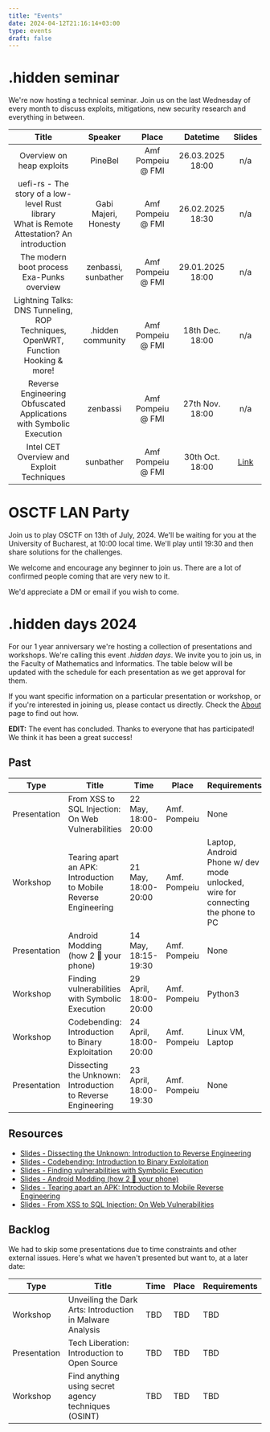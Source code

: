 ```yaml
---
title: "Events"
date: 2024-04-12T21:16:14+03:00
type: events
draft: false
---
```


# .hidden seminar

We're now hosting a technical seminar. Join us on the last Wednesday of every month to discuss exploits, mitigations, new security research and everything in between. 

| Title | Speaker  | Place | Datetime | Slides |
| :---: | :-----:  | :---: | :------: | :----: |
| Overview on heap exploits | PineBel | Amf Pompeiu @ FMI | 26.03.2025 18:00 | n/a |
| uefi-rs - The story of a low-level Rust library <br> What is Remote Attestation? An introduction | Gabi Majeri, Honesty | Amf Pompeiu @ FMI | 26.02.2025 18:30 | n/a |
| The modern boot process <br> Exa-Punks overview | zenbassi, sunbather | Amf Pompeiu @ FMI | 29.01.2025 18:00 | n/a |
| Lightning Talks: DNS Tunneling, ROP Techniques, OpenWRT, Function Hooking & more! | .hidden community | Amf Pompeiu @ FMI | 18th Dec. 18:00 | n/a |
| Reverse Engineering Obfuscated Applications with Symbolic Execution | zenbassi | Amf Pompeiu @ FMI | 27th Nov. 18:00 | n/a |
| Intel CET Overview and Exploit Techniques | sunbather | Amf Pompeiu @ FMI | 30th Oct. 18:00 | [Link](https://docs.google.com/presentation/d/1PaTpV5Mgql9OySzzYRPV8RSVNGSPHaTAUfcFXqawhik) |


# OSCTF LAN Party

Join us to play OSCTF on 13th of July, 2024. We'll be waiting for you at the University of Bucharest, at 10:00 local time. We'll play until 19:30 and then share solutions for the challenges.

We welcome and encourage any beginner to join us. There are a lot of confirmed people coming that are very new to it.

We'd appreciate a DM or email if you wish to come.

# .hidden days 2024

For our 1 year anniversary we're hosting a collection of presentations and workshops. We're calling this event *.hidden days*. We invite you to join us, in the Faculty of Mathematics and Informatics. The table below will be updated with the schedule for each presentation as we get approval for them.

If you want specific information on a particular presentation or workshop, or if you're interested in joining us, please contact us directly. Check the [About](/about) page to find out how.

**EDIT:** The event has concluded. Thanks to everyone that has participated! We think it has been a great success!

## Past

| Type | Title | Time | Place | Requirements |
|------|-------|------|-------|--------------|
| Presentation | From XSS to SQL Injection: On Web Vulnerabilities                | 22 May, 18:00-20:00   | Amf. Pompeiu | None |
| Workshop     | Tearing apart an APK: Introduction to Mobile Reverse Engineering | 21 May, 18:00-20:00   | Amf. Pompeiu | Laptop, Android Phone w/ dev mode unlocked, wire for connecting the phone to PC |
| Presentation | Android Modding (how 2 🧱 your phone)                            | 14 May, 18:15-19:30   | Amf. Pompeiu | None |
| Workshop     | Finding vulnerabilities with Symbolic Execution                  | 29 April, 18:00-20:00 | Amf. Pompeiu | Python3 |
| Workshop     | Codebending: Introduction to Binary Exploitation                 | 24 April, 18:00-20:00 | Amf. Pompeiu | Linux VM, Laptop |
| Presentation | Dissecting the Unknown: Introduction to Reverse Engineering      | 23 April, 18:00-19:30 | Amf. Pompeiu | None |



## Resources

* [Slides - Dissecting the Unknown: Introduction to Reverse Engineering](https://docs.google.com/presentation/d/1__mQ4fDVBDJshSXbMCwh6L5ACbZPffFDWExjdsCUhT4/edit?usp=sharing)
* [Slides - Codebending: Introduction to Binary Exploitation](https://docs.google.com/presentation/d/1H1jfutKSter7UFtRmciRgn3QCBCej-o84l6MS-XXMvQ/edit?usp=sharing)
* [Slides - Finding vulnerabilities with Symbolic Execution](https://docs.google.com/presentation/d/1DF5qNXU4qqbUgPOlzjYeCCSvzdgyRr88epN4atRgGMc/edit?usp=sharing)
* [Slides - Android Modding (how 2 🧱 your phone)](https://docs.google.com/presentation/d/1sX4SL64gJeqD6HK9VuCCKKmWTsBGQ0tk167o2sEkV-s/edit?usp=sharing)
* [Slides - Tearing apart an APK: Introduction to Mobile Reverse Engineering](https://docs.google.com/presentation/d/1jjQ7ku8t1AqS1jrDP5hiXXmtO0gpjPupUtmYJCVsu8Q/edit?usp=sharing)
* [Slides - From XSS to SQL Injection: On Web Vulnerabilities](https://docs.google.com/presentation/d/11UCyghqKup5OR8TH1RB75hAfLRYorJuPXzjgIdfP7fE/edit?usp=sharing)

## Backlog

We had to skip some presentations due to time constraints and other external issues. Here's what we haven't presented but want to, at a later date:

| Type         | Title                                                            | Time | Place | Requirements |
|--------------|------------------------------------------------------------------|------|-------|--------------|
| Workshop     | Unveiling the Dark Arts: Introduction in Malware Analysis        | TBD | TBD | TBD |
| Presentation | Tech Liberation: Introduction to Open Source                     | TBD | TBD | TBD |
| Workshop     | Find anything using secret agency techniques (OSINT)             | TBD | TBD | TBD |


